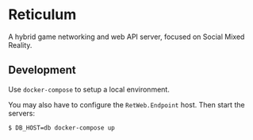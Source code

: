 # Reticulum

A hybrid game networking and web API server, focused on Social Mixed Reality.

## Development

Use `docker-compose` to setup a local environment. 

You may also have to configure the `RetWeb.Endpoint` host. Then start the servers:

    $ DB_HOST=db docker-compose up
